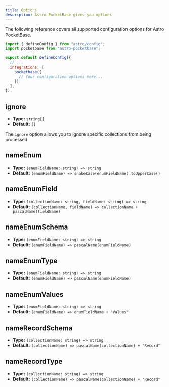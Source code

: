```yaml
---
title: Options
description: Astro PocketBase gives you options
---
```


The following reference covers all supported configuration options for Astro PocketBase.

```js title="astro.config.mjs"
import { defineConfig } from "astro/config";
import pocketbase from "astro-pocketbase";

export default defineConfig({
  // ...
  integrations: [
    pocketbase({
      // Your configuration options here...
    })
  ],
});
```

## ignore

- **Type:** `string[]`
- **Default:** `[]`

The `ignore` option allows you to ignore specific collections from being processed.

## nameEnum

- **Type:** `(enumFieldName: string) => string`
- **Default:** `(enumFieldName) => snakeCase(enumFieldName).toUpperCase()`

## nameEnumField

- **Type:** `(collectionName: string, fieldName: string) => string`
- **Default:** `(collectionName, fieldName) => collectionName + pascalName(fieldName)`

## nameEnumSchema

- **Type:** `(enumFieldName: string) => string`
- **Default:** `(enumFieldName) => pascalName(enumFieldName)`

## nameEnumType

- **Type:** `(enumFieldName: string) => string`
- **Default:** `(enumFieldName) => pascalName(enumFieldName)`
  
## nameEnumValues

- **Type:** `(enumFieldName: string) => string`
- **Default:** `(enumFieldName) => enumFieldName + "Values"`

## nameRecordSchema

- **Type:** `(collectionName: string) => string`
- **Default:** `(collectionName) => pascalName(collectionName) + "Record"`

## nameRecordType

- **Type:** `(collectionName: string) => string`
- **Default:** `(collectionName) => pascalName(collectionName) + "Record"`
